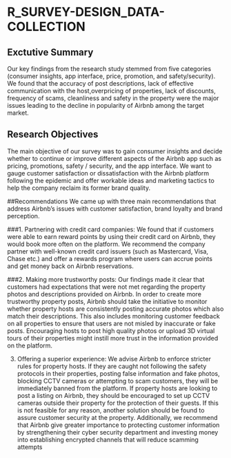 # R_SURVEY-DESIGN_DATA-COLLECTION
## Exctutive Summary
Our key findings from the research study stemmed from five categories (consumer insights, app interface, price, promotion, and safety/security). We found that the accuracy of post descriptions, lack of effective communication with the host,overpricing of properties, lack of discounts, frequency of scams, cleanliness and safety in the property were the major issues leading to the decline in popularity of Airbnb among the target market.
## Research Objectives
The main objective of our survey was to gain consumer insights and decide whether to continue or improve different aspects of the Airbnb app such as pricing, promotions, safety / security, and the app interface. We want to gauge customer satisfaction or dissatisfaction with the Airbnb platform following the epidemic and offer workable ideas and marketing tactics to help the company reclaim its former brand quality.

##Recommendations
We came up with three main recommendations that address Airbnb’s issues with customer satisfaction, brand loyalty and brand perception.

###1. Partnering with credit card companies:
We found that if customers were able to earn reward points by using their credit card on Airbnb, they would book more often on the platform. We recommend the company partner with well-known credit card issuers (such as Mastercard, Visa, Chase etc.) and offer a rewards program where users can accrue points
and get money back on Airbnb reservations.

###2. Making more trustworthy posts:
Our findings made it clear that customers had expectations that were not met regarding the property photos and descriptions provided on Airbnb. In order to create more trustworthy property posts, Airbnb should take the initiative to monitor whether property hosts are consistently posting accurate photos which also match their descriptions. This also includes monitoring customer feedback on all properties to ensure that users are not misled by inaccurate or fake posts.
Encouraging hosts to post high quality photos or upload 3D virtual tours of their properties might instill more trust in the information provided on the platform.

3. Offering a superior experience:
We advise Airbnb to enforce stricter rules for property hosts. If they are caught not following the safety protocols in their properties, posting false information and fake photos, blocking CCTV cameras or attempting to scam customers, they will be immediately banned from the platform.
If property hosts are looking to post a listing on Airbnb, they should be encouraged to set up CCTV cameras outside their property for the protection of their guests. If this is not feasible for any reason, another solution should be found to assure customer security at the property.
Additionally, we recommend that Airbnb give greater importance to protecting customer information by strengthening their cyber security department and investing money into establishing encrypted channels that will reduce scamming attempts
